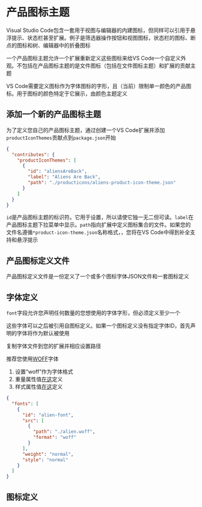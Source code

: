 # 产品图标主题
Visual Studio Code包含一套用于视图与编辑器的内建图标，但同样可以引用于悬浮提示、状态栏甚至扩展。例子是筛选器操作按钮和视图图标，状态栏的图标、断点的图标和树、编辑器中的折叠图标

一个产品图标主题允许一个扩展重新定义这些图标来给VS Code一个自定义外观。不包括在产品图标主题的是文件图标（包括在文件图标主题）和扩展的贡献主题

VS Code需要定义图标作为字体图标的字形，且（当前）限制单一颜色的产品图标。用于图标的颜色特定于它展示，由颜色主题定义

## 添加一个新的产品图标主题

为了定义您自己的产品图标主题，通过创建一个VS Code扩展并添加`productIconThemes`贡献点到`package.json`开始

```json
{
  "contributes": {
    "productIconThemes": [
      {
        "id": "aliensAreBack",
        "label": "Aliens Are Back",
        "path": "./producticons/aliens-product-icon-theme.json"
      }
    ]
  }
}
```

`id`是产品图标主题的标识符。它用于设置，所以请使它独一无二但可读。`label`在产品图标主题下拉菜单中显示。`path`指向扩展中定义图标集合的文件。如果您的文件名遵循`*product-icon-theme.json`名称格式，，您将在VS Code中得到补全支持和悬浮提示

## 产品图标定义文件

产品图标定义文件是一份定义了一个或多个图标字体JSON文件和一套图标定义

## 字体定义

`font`字段允许您声明任何数量的您想使用的字体字形，但必须定义至少一个

这些字体可以之后被引用自图标定义。如果一个图标定义没有指定字体ID，首先声明的字体将作为默认被使用

复制字体文件到您的扩展并相应设置路径

推荐您使用[WOFF](https://developer.mozilla.org/docs/Web/Guide/WOFF)字体

1. 设置“woff”作为字体格式
2. 重量属性值[在这](https://developer.mozilla.org/docs/Web/CSS/font-weight#Values)定义
3. 样式属性值[在这](https://developer.mozilla.org/docs/Web/CSS/@font-face/font-style#Values)定义

```json
{
  "fonts": [
    {
      "id": "alien-font",
      "src": [
        {
          "path": "./alien.woff",
          "format": "woff"
        }
      ],
      "weight": "normal",
      "style": "normal"
    }
  ]
}
```

## 图标定义
